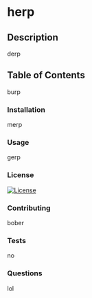 # herp
## Description
derp

## Table of Contents
burp

### Installation
merp

### Usage
gerp

### License
[![License](https://img.shields.io/badge/license-Apache-green)](https://opensource.org/licenses/Apache-2.0)

### Contributing
bober

### Tests
no

### Questions
lol

